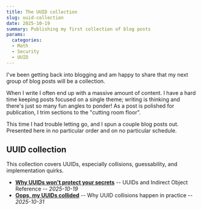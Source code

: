 ```yaml
---
title: The UUID collection
slug: uuid-collection
date: 2025-10-19
summary: Publishing my first collection of blog posts
params:
  categories:
  - Math
  - Security
  - UUID
---
```


I've been getting back into blogging and am happy to share that my next group of blog posts will be a collection.

When I write I often end up with a massive amount of content.
I have a hard time keeping posts focused on a single theme; writing is thinking and there's just so many fun angles to ponder!
As a post is polished for publication, I trim sections to the "cutting room floor".

This time I had trouble letting go, and I spun a couple blog posts out.
Presented here in no particular order and on no particular schedule.

## UUID collection

This collection covers UUIDs, especially collisions, guessability, and implementation quirks.

* [**Why UUIDs won't protect your secrets**](/uuids-and-idor/) -- UUIDs and Indirect Object Reference -- *2025-10-19*
* [**Oops, my UUIDs collided**](/uuid-oops/) -- Why UUID collisions happen in practice -- *2025-10-31*

